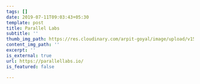 ```yaml
---
tags: []
date: 2019-07-11T09:03:43+05:30
template: post
title: Parallel Labs
subtitle: ''
thumb_img_path: https://res.cloudinary.com/arpit-goyal/image/upload/v1562815469/parallellabs.png
content_img_path: ''
excerpt: ''
is_external: true
url: https://parallellabs.io/
is_featured: false

---
```

